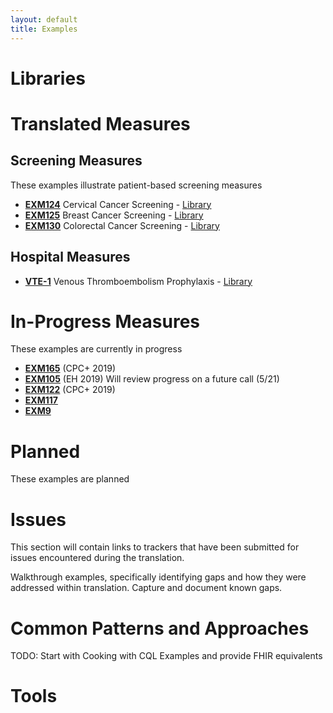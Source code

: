 ```yaml
---
layout: default
title: Examples
---
```


# Libraries

# Translated Measures

## Screening Measures

These examples illustrate patient-based screening measures

* [**EXM124**](Measure-measure-exm124-FHIR.html) Cervical Cancer Screening - [Library](Library-library-exm124-FHIR.html)
* [**EXM125**](Measure-measure-exm125-FHIR.html) Breast Cancer Screening - [Library](Library-library-exm125-FHIR.html)
* [**EXM130**](Measure-measure-exm130-FHIR.html) Colorectal Cancer Screening - [Library](Library-library-exm130-FHIR.html)

## Hospital Measures

* [**VTE-1**](Measure-measure-vte-1-FHIR.html) Venous Thromboembolism Prophylaxis - [Library](Library-library-vte-1-FHIR.html)

# In-Progress Measures

These examples are currently in progress

* [**EXM165**](BP) (CPC+ 2019)
* [**EXM105**](Stroke-6) (EH 2019) Will review progress on a future call (5/21)
* [**EXM122**](DM) (CPC+ 2019)
* [**EXM117**](CIS)
* [**EXM9**](PC-05)

# Planned

These examples are planned

# Issues

This section will contain links to trackers that have been submitted for issues encountered during the translation.

Walkthrough examples, specifically identifying gaps and how they were addressed within translation.
Capture and document known gaps.

# Common Patterns and Approaches

TODO: Start with Cooking with CQL Examples and provide FHIR equivalents

# Tools


